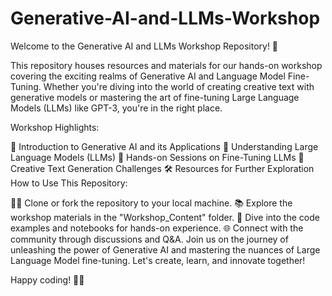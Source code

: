 # Generative-AI-and-LLMs-Workshop

Welcome to the Generative AI and LLMs Workshop Repository! 🚀

This repository houses resources and materials for our hands-on workshop covering the exciting realms of Generative AI and Language Model Fine-Tuning. Whether you're diving into the world of creating creative text with generative models or mastering the art of fine-tuning Large Language Models (LLMs) like GPT-3, you're in the right place.

Workshop Highlights:

🤖 Introduction to Generative AI and its Applications
🧠 Understanding Large Language Models (LLMs)
🚀 Hands-on Sessions on Fine-Tuning LLMs
🎨 Creative Text Generation Challenges
🛠️ Resources for Further Exploration
How to Use This Repository:

👩‍💻 Clone or fork the repository to your local machine.
📚 Explore the workshop materials in the "Workshop_Content" folder.
🚀 Dive into the code examples and notebooks for hands-on experience.
🌐 Connect with the community through discussions and Q&A.
Join us on the journey of unleashing the power of Generative AI and mastering the nuances of Large Language Model fine-tuning. Let's create, learn, and innovate together!

Happy coding! 🚀✨
